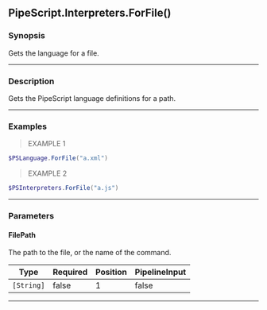 PipeScript.Interpreters.ForFile()
---------------------------------

### Synopsis
Gets the language for a file.

---

### Description

Gets the PipeScript language definitions for a path.

---

### Examples
> EXAMPLE 1

```PowerShell
$PSLanguage.ForFile("a.xml")
```
> EXAMPLE 2

```PowerShell
$PSInterpreters.ForFile("a.js")
```

---

### Parameters
#### **FilePath**
The path to the file, or the name of the command.

|Type      |Required|Position|PipelineInput|
|----------|--------|--------|-------------|
|`[String]`|false   |1       |false        |

---
